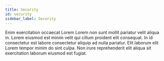 ```yaml
---
title: Security
id: security
sidebar_label: Security
---
```


<!-- @part src="parts/security/h1-security-description.md" -->

Enim exercitation occaecat Lorem Lorem non sunt mollit pariatur velit aliqua in. Lorem eiusmod est minim velit qui cillum proident elit consequat. In id consectetur est labore consectetur aliquip ad nulla pariatur. Elit laborum elit Lorem tempor minim do sint culpa. Non irure reprehenderit elit aliqua sit exercitation laborum eiusmod est fugiat.
<!-- @/part -->

<!-- @part src="parts/security/h1-security-body.md" -->
<!-- Your content goes here, replacing this comment -->
<!-- @/part -->

